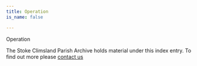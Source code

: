 ```yaml
---
title: Operation
is_name: false

---
```


Operation


The Stoke Climsland Parish Archive holds material under this index entry. To find out more please [contact us](/contact/)
